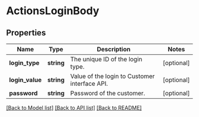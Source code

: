 # ActionsLoginBody

## Properties
Name | Type | Description | Notes
------------ | ------------- | ------------- | -------------
**login_type** | **string** | The unique ID of the login type. | [optional] 
**login_value** | **string** | Value of the login to Customer interface API. | [optional] 
**password** | **string** | Password of the customer. | [optional] 

[[Back to Model list]](../../README.md#documentation-for-models) [[Back to API list]](../../README.md#documentation-for-api-endpoints) [[Back to README]](../../README.md)

